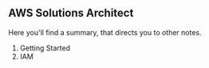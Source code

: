 ## AWS Solutions Architect

Here you'll find a summary, that directs you to other notes.

1) Getting Started
2) IAM